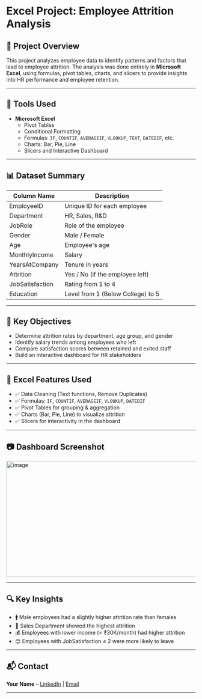 # Excel Project: Employee Attrition Analysis
## 📌 Project Overview
This project analyzes employee data to identify patterns and factors that lead to employee attrition. The analysis was done entirely in **Microsoft Excel**, using formulas, pivot tables, charts, and slicers to provide insights into HR performance and employee retention.

---

## 🧰 Tools Used
- **Microsoft Excel**
  - Pivot Tables
  - Conditional Formatting
  - Formulas: `IF`, `COUNTIF`, `AVERAGEIF`, `VLOOKUP`, `TEXT`, `DATEDIF`, etc.
  - Charts: Bar, Pie, Line
  - Slicers and Interactive Dashboard
 
- --
 
## 📊 Dataset Summary
| Column Name         | Description                            |
|---------------------|----------------------------------------|
| EmployeeID          | Unique ID for each employee            |
| Department          | HR, Sales, R&D                         |
| JobRole             | Role of the employee                   |
| Gender              | Male / Female                          |
| Age                 | Employee's age                         |
| MonthlyIncome       | Salary                                 |
| YearsAtCompany      | Tenure in years                        |
| Attrition           | Yes / No (if the employee left)        |
| JobSatisfaction     | Rating from 1 to 4                     |
| Education           | Level from 1 (Below College) to 5      |

---

## 🎯 Key Objectives
- Determine attrition rates by department, age group, and gender
- Identify salary trends among employees who left
- Compare satisfaction scores between retained and exited staff
- Build an interactive dashboard for HR stakeholders

---

## 📌 Excel Features Used
- ✅ Data Cleaning (Text functions, Remove Duplicates)
- ✅ Formulas: `IF`, `COUNTIF`, `AVERAGEIF`, `VLOOKUP`, `DATEDIF`
- ✅ Pivot Tables for grouping & aggregation
- ✅ Charts (Bar, Pie, Line) to visualize attrition
- ✅ Slicers for interactivity in the dashboard

---

## 📷 Dashboard Screenshot
<img width="726" height="309" alt="image" src="https://github.com/user-attachments/assets/8bd7005c-b932-4597-920a-fa48c35a709f" />



---

## 🔍 Key Insights
- 🚹 Male employees had a slightly higher attrition rate than females
- 💼 Sales Department showed the highest attrition
- 💰 Employees with lower income (< ₹30K/month) had higher attrition
- 😊 Employees with JobSatisfaction ≤ 2 were more likely to leave

---

## 📬 Contact
**Your Name** – [LinkedIn](https://www.linkedin.com/in/yourprofile) | [Email](mailto:your.email@example.com)

---
